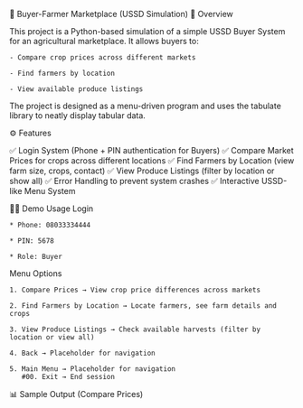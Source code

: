 🛒 Buyer-Farmer Marketplace (USSD Simulation)
📌 Overview

This project is a Python-based simulation of a simple USSD Buyer System for an agricultural marketplace.
It allows buyers to:

    - Compare crop prices across different markets

    - Find farmers by location

    - View available produce listings

The project is designed as a menu-driven program and uses the tabulate library to neatly display tabular data.



⚙️ Features

✅ Login System (Phone + PIN authentication for Buyers)
✅ Compare Market Prices for crops across different locations
✅ Find Farmers by Location (view farm size, crops, contact)
✅ View Produce Listings (filter by location or show all)
✅ Error Handling to prevent system crashes
✅ Interactive USSD-like Menu System



🧑‍💻 Demo Usage
Login

    * Phone: 08033334444

    * PIN: 5678

    * Role: Buyer

Menu Options

    1. Compare Prices → View crop price differences across markets

    2. Find Farmers by Location → Locate farmers, see farm details and crops

    3. View Produce Listings → Check available harvests (filter by location or view all)

    4. Back → Placeholder for navigation

    5. Main Menu → Placeholder for navigation
       #00. Exit → End session


📊 Sample Output (Compare Prices)
